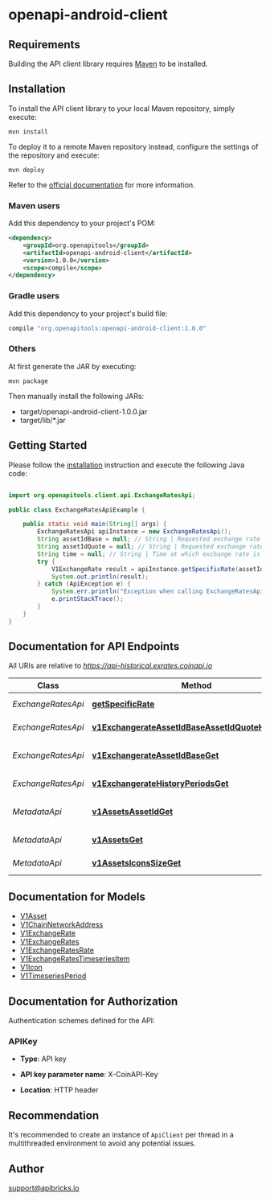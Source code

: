 # openapi-android-client

## Requirements

Building the API client library requires [Maven](https://maven.apache.org/) to be installed.

## Installation

To install the API client library to your local Maven repository, simply execute:

```shell
mvn install
```

To deploy it to a remote Maven repository instead, configure the settings of the repository and execute:

```shell
mvn deploy
```

Refer to the [official documentation](https://maven.apache.org/plugins/maven-deploy-plugin/usage.html) for more information.

### Maven users

Add this dependency to your project's POM:

```xml
<dependency>
    <groupId>org.openapitools</groupId>
    <artifactId>openapi-android-client</artifactId>
    <version>1.0.0</version>
    <scope>compile</scope>
</dependency>
```

### Gradle users

Add this dependency to your project's build file:

```groovy
compile "org.openapitools:openapi-android-client:1.0.0"
```

### Others

At first generate the JAR by executing:

    mvn package

Then manually install the following JARs:

- target/openapi-android-client-1.0.0.jar
- target/lib/*.jar

## Getting Started

Please follow the [installation](#installation) instruction and execute the following Java code:

```java

import org.openapitools.client.api.ExchangeRatesApi;

public class ExchangeRatesApiExample {

    public static void main(String[] args) {
        ExchangeRatesApi apiInstance = new ExchangeRatesApi();
        String assetIdBase = null; // String | Requested exchange rate base asset identifier (from the Metadata -> Assets)
        String assetIdQuote = null; // String | Requested exchange rate quote asset identifier (from the Metadata -> Assets)
        String time = null; // String | Time at which exchange rate is calculated (optional, if not supplied then current rate is returned)
        try {
            V1ExchangeRate result = apiInstance.getSpecificRate(assetIdBase, assetIdQuote, time);
            System.out.println(result);
        } catch (ApiException e) {
            System.err.println("Exception when calling ExchangeRatesApi#getSpecificRate");
            e.printStackTrace();
        }
    }
}

```

## Documentation for API Endpoints

All URIs are relative to *https://api-historical.exrates.coinapi.io*

Class | Method | HTTP request | Description
------------ | ------------- | ------------- | -------------
*ExchangeRatesApi* | [**getSpecificRate**](docs/ExchangeRatesApi.md#getSpecificRate) | **GET** /v1/exchangerate/{asset_id_base}/{asset_id_quote} | Get specific rate
*ExchangeRatesApi* | [**v1ExchangerateAssetIdBaseAssetIdQuoteHistoryGet**](docs/ExchangeRatesApi.md#v1ExchangerateAssetIdBaseAssetIdQuoteHistoryGet) | **GET** /v1/exchangerate/{asset_id_base}/{asset_id_quote}/history | Timeseries data
*ExchangeRatesApi* | [**v1ExchangerateAssetIdBaseGet**](docs/ExchangeRatesApi.md#v1ExchangerateAssetIdBaseGet) | **GET** /v1/exchangerate/{asset_id_base} | Get all current rates
*ExchangeRatesApi* | [**v1ExchangerateHistoryPeriodsGet**](docs/ExchangeRatesApi.md#v1ExchangerateHistoryPeriodsGet) | **GET** /v1/exchangerate/history/periods | Timeseries periods
*MetadataApi* | [**v1AssetsAssetIdGet**](docs/MetadataApi.md#v1AssetsAssetIdGet) | **GET** /v1/assets/{asset_id} | List all assets by asset ID
*MetadataApi* | [**v1AssetsGet**](docs/MetadataApi.md#v1AssetsGet) | **GET** /v1/assets | List all assets
*MetadataApi* | [**v1AssetsIconsSizeGet**](docs/MetadataApi.md#v1AssetsIconsSizeGet) | **GET** /v1/assets/icons/{size} | List all asset icons


## Documentation for Models

 - [V1Asset](docs/V1Asset.md)
 - [V1ChainNetworkAddress](docs/V1ChainNetworkAddress.md)
 - [V1ExchangeRate](docs/V1ExchangeRate.md)
 - [V1ExchangeRates](docs/V1ExchangeRates.md)
 - [V1ExchangeRatesRate](docs/V1ExchangeRatesRate.md)
 - [V1ExchangeRatesTimeseriesItem](docs/V1ExchangeRatesTimeseriesItem.md)
 - [V1Icon](docs/V1Icon.md)
 - [V1TimeseriesPeriod](docs/V1TimeseriesPeriod.md)


## Documentation for Authorization

Authentication schemes defined for the API:
### APIKey

- **Type**: API key

- **API key parameter name**: X-CoinAPI-Key
- **Location**: HTTP header


## Recommendation

It's recommended to create an instance of `ApiClient` per thread in a multithreaded environment to avoid any potential issues.

## Author

support@apibricks.io

